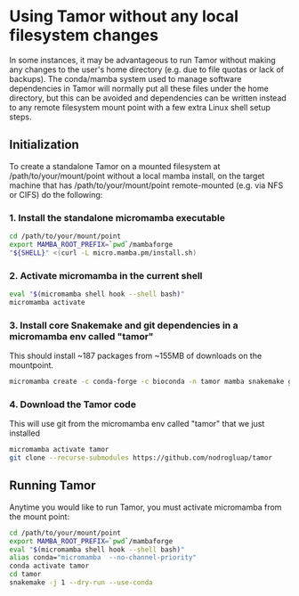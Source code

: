 # Using Tamor without any local filesystem changes

In some instances, it may be advantageous to run Tamor without making any changes to the user's home directory (e.g. due to file quotas or lack of backups). 
The conda/mamba system used to manage software dependencies in Tamor will normally put all these files under the home directory, but this can be avoided and dependencies can be written instead
to any remote filesystem mount point with a few extra Linux shell setup steps.

## Initialization
To create a standalone Tamor on a mounted filesystem at /path/to/your/mount/point without a local mamba install, on the target machine that has /path/to/your/mount/point remote-mounted (e.g. via NFS or CIFS) do the following:

### 1. Install the standalone micromamba executable

```bash
cd /path/to/your/mount/point
export MAMBA_ROOT_PREFIX=`pwd`/mambaforge
"${SHELL}" <(curl -L micro.mamba.pm/install.sh)
```

### 2. Activate micromamba in the current shell
```bash
eval "$(micromamba shell hook --shell bash)"
micromamba activate
```

### 3. Install core Snakemake and git dependencies in a micromamba env called "tamor"
This should install ~187 packages from ~155MB of downloads on the mountpoint.

```bash
micromamba create -c conda-forge -c bioconda -n tamor mamba snakemake git git-lfs wget conda=24.7.1
```

### 4. Download the Tamor code
This will use git from the micromamba env called "tamor" that we just installed

```bash
micromamba activate tamor
git clone --recurse-submodules https://github.com/nodrogluap/tamor
```

## Running Tamor
Anytime you would like to run Tamor, you must activate micromamba from the mount point:

```bash
cd /path/to/your/mount/point
export MAMBA_ROOT_PREFIX=`pwd`/mambaforge
eval "$(micromamba shell hook --shell bash)"
alias conda="micromamba  --no-channel-priority"
conda activate tamor
cd tamor
snakemake -j 1 --dry-run --use-conda
```
